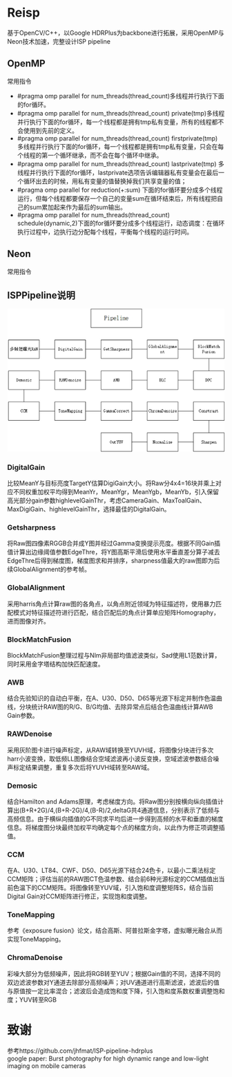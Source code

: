 # Reisp
基于OpenCV/C++，以Google HDRPlus为backbone进行拓展，采用OpenMP与Neon技术加速，完整设计ISP pipeline

## OpenMP 
常用指令
* #pragma omp parallel for num_threads(thread_count)多线程并行执行下面的for循环。
* #pragma omp parallel for num_threads(thread_count) private(tmp)多线程并行执行下面的for循环，每一个线程都是拥有tmp私有变量，所有的线程都不会使用到先前的定义。
* #pragma omp parallel for num_threads(thread_count) firstprivate(tmp) 多线程并行执行下面的for循环，每一个线程都是拥有tmp私有变量，只会在每个线程的第一个循环继承，而不会在每个循环中继承。
* #pragma omp parallel for num_threads(thread_count) lastprivate(tmp) 多线程并行执行下面的for循环，lastprivate选项告诉编辑器私有变量会在最后一个循环出去的时候，用私有变量的值替换掉我们共享变量的值；
* #pragma omp parallel for reduction(+:sum) 下面的for循环要分成多个线程运行，但每个线程都要保存一个自己的变量sum在循环结束后，所有线程把自己的sum累加起来作为最后的sum输出。
* #pragma omp parallel for num_threads(thread_count) schedule(dynamic,2)下面的for循环要分成多个线程运行，动态调度：在循环执行过程中，边执行边分配每个线程，平衡每个线程的运行时间。

## Neon
常用指令


## ISPPipeline说明
![pipeline](https://github.com/laiyiya/reisp/blob/main/Pic/isp%20pipeline.jpg)

### DigitalGain 
比较MeanY与目标亮度TargetY估算DigiGain大小。将Raw分4x4=16块并乘上对应不同权重加权平均得到MeanYr，MeanYgr，MeanYgb，MeanYb，引入保留高光部分gain参数highlevelGainThr，考虑CameraGain、MaxToalGain、MaxDigiGain、highlevelGainThr，选择最佳的DigitalGain。
### Getsharpness 
将Raw图四像素RGGB合并成Y图并经过Gamma变换提示亮度。根据不同Gain插值计算出边缘阈值参数EdgeThre，将Y图高斯平滑后使用水平垂直差分算子减去EdgeThre后得到梯度图，梯度图求和并排序，sharpness值最大的raw图即为后续GlobalAlignment的参考帧。
### GlobalAlignment
采用harris角点计算raw图的各角点，以角点附近领域为特征描述符，使用暴力匹配模式对特征描述符进行匹配，结合匹配后的角点计算单应矩阵Homography，进而图像对齐。
### BlockMatchFusion
BlockMatchFusion整理过程与Nlm非局部均值滤波类似，Sad使用L1范数计算，同时采用金字塔结构加快匹配速度。
### AWB
结合先验知识的自动白平衡，在A、U30、D50、D65等光源下标定并制作色温曲线，分块统计RAW图的R/G、B/G均值、去除异常点后结合色温曲线计算AWB Gain参数。
### RAWDenoise
采用灰阶图卡进行噪声标定，从RAW域转换至YUVH域，将图像分块进行多次harr小波变换，取低频LL图像结合空域滤波再小波反变换，空域滤波参数结合噪声标定结果调整，重复多次后将YUVH域转至RAW域。
### Demosic
结合Hamilton and Adams原理，考虑梯度方向。将Raw图分别按横向纵向插值计算出(B+R+2G)/4,(B+R-2G)/4,(B-R)/2,deltaG共4通道信息，分别表示了低频与高频信息。由于横纵向插值的G不同求平均后进一步得到高频的水平和垂直的梯度信息。将梯度图分块最终加权平均确定每个点的梯度方向，以此作为修正项调整插值。

### CCM 
在A、U30、LT84、CWF、D50、D65光源下结合24色卡，以最小二乘法标定CCM矩阵；评估当前的RAW图CT色温参数、结合前6种光源标定的CCM插值出当前色温下的CCM矩阵。将图像转至YUV域，引入饱和度调整矩阵S，结合当前Digital Gain对CCM矩阵进行修正，实现饱和度调整。
### ToneMapping
参考《exposure fusion》论文，结合高斯、阿普拉斯金字塔，虚拟曝光融合从而实现ToneMapping。

### ChromaDenoise 
彩噪大部分为低频噪声，因此将RGB转至YUV；根据Gain值的不同，选择不同的双边滤波参数对Y通道去除部分高频噪声；对UV通道进行高斯滤波，滤波后的值与原值按一定比率混合；滤波后会造成饱和度下降，引入饱和度系数权重调整饱和度；YUV转至RGB


# 致谢
参考https://github.com/jhfmat/ISP-pipeline-hdrplus  
google paper: Burst photography for high dynamic range and low-light imaging on mobile cameras
